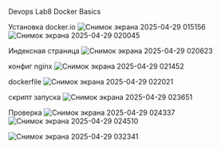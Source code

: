 Devops Lab8 Docker Basics

Установка docker.io
![Снимок экрана 2025-04-29 015156](https://github.com/user-attachments/assets/8bf79238-8351-49e8-af2d-5d6be560bd32)
![Снимок экрана 2025-04-29 020045](https://github.com/user-attachments/assets/d4299a31-f4f1-4cad-82cd-a174ff69ee59)

Индексная страница
![Снимок экрана 2025-04-29 020623](https://github.com/user-attachments/assets/150b2313-c047-4f03-bd6f-11c20cbe0340)

конфиг nginx
![Снимок экрана 2025-04-29 021452](https://github.com/user-attachments/assets/5e8004fb-acd1-412d-b263-54988c41872b)

dockerfile
![Снимок экрана 2025-04-29 022021](https://github.com/user-attachments/assets/21c56eea-2d2a-4ebb-bf78-025bfe51bc81)

скрипт запуска
![Снимок экрана 2025-04-29 023651](https://github.com/user-attachments/assets/bf6ccd83-2882-4a02-b357-0772467014c2)

Проверка
![Снимок экрана 2025-04-29 024337](https://github.com/user-attachments/assets/a6e3862b-d79b-4005-b8b2-dac5f13860d2)
![Снимок экрана 2025-04-29 024510](https://github.com/user-attachments/assets/acc5f0dc-a3cf-4604-9e47-a4352cbef22e)

![Снимок экрана 2025-04-29 032341](https://github.com/user-attachments/assets/85df2d66-83fb-48d5-a8ab-fbefd3a28c8d)
